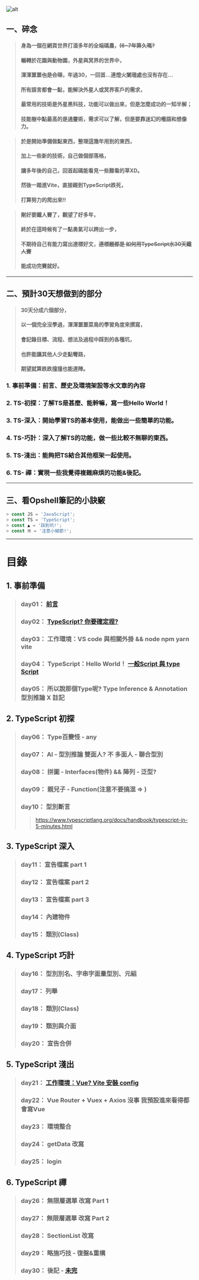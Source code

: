 ![alt](https://)

## 一、碎念
> #### 身為一個在網頁世界打滾多年的全端碼農，~~(6~7年算久嗎?~~
> #### 輾轉於花園與動物園，外星與冥界的世界中，
> #### 渾渾噩噩~~也是合理~~，年過30，一回首...連燈火闌珊處也沒有存在...
> #### 所有語言都會一點，能解決外星人或冥界客戶的需求，
> #### 最常用的技術是外星黑科技，功能可以做出來，但是怎麼成功的一知半解；
> #### 技能樹中點最高的是通靈術，需求可以了解，但是要靠迷幻的囈語和想像力。

> #### 於是開始準備做點東西，整理這幾年用到的東西，
> #### 加上一些新的技術，自己做個部落格，
> #### 讓多年後的自己，回首起碼能看見一些難看的草XD。
> #### 然後一踏進Vite，直接踢到TypeScript跌死，
> #### 打算努力的爬出來!!

> #### 剛好要鐵人賽了，觀望了好多年，
> #### 終於在這時候有了一點勇氣可以跨出一步，
> #### 不期待自己有能力寫出達標好文，~~連標題都是 如何用TypeScript水30天鐵人賽~~
> #### 能成功完賽就好。
---
## 二、預計30天想做到的部分
> #### 30天分成六個部分，
> #### 以一個完全沒學過，渾渾噩噩菜鳥的學習角度來撰寫，
> #### 會記錄目標、流程、想法及過程中踩到的各種坑，
> #### 也許能讓其他人少走點彎路，
> #### 期望就算跌跌撞撞也能達陣。

### 1. 事前準備：前言、歷史及環境架設等水文章的內容
### 2. TS-初探：了解TS是甚麼、能幹嘛，寫一些Hello World！
### 3. TS-深入：開始學習TS的基本使用，能做出一些簡單的功能。
### 4. TS-巧計：深入了解TS的功能，做一些比較不無聊的東西。
### 5. TS-淺出：能夠把TS結合其他框架一起使用。
### 6. TS- 禪：實現一些我覺得複雜麻煩的功能&後記。
---
## 三、看Opshell筆記的小訣竅
   ```JavaScript
   > const JS = 'JavaScript';
   > const TS = 'TypeScript';
   > const ▲ = '踩到坑!';
   > const ※ = '注意小細節!';
   ```
---

# 目錄

## 1. 事前準備
> ### day01： [前言](https://tw.alphacamp.co/blog/most-in-demand-programming-language(參考))
> ### day02： [TypeScript? 你要確定捏?](https://jackthenomad.com/why-typescript-is-the-best-way-to-write-front-end-in-2019-feb855f9b164)
> ### day03： 工作環境：VS code 與相關外掛 && node npm yarn vite
> ### day04： TypeScript：Hello World！ [一般Script 與 type Script](https://www.runoob.com/typescript/ts-tutorial.html)
> ### day05： 所以說那個Type呢? Type Inference & Annotation 型別推論 X 註記

## 2. TypeScript 初探
> ### day06： Type百變怪 - any
> ### day07： AI - 型別推論 雙面人? 不 多面人 - 聯合型別
> ### day08： 拼圖 - Interfaces(物件) && 陣列 - 泛型?
> ### day09： 親兒子 - Function(注意不要搞混 => )
> ### day10： 型別斷言
> > https://www.typescriptlang.org/docs/handbook/typescript-in-5-minutes.html

## 3. TypeScript 深入
> ### day11： 宣告檔案 part 1
> ### day12： 宣告檔案 part 2
> ### day13： 宣告檔案 part 3
> ### day14： 內建物件
> ### day15： 類別(Class)

## 4. TypeScript 巧計
> ### day16： 型別別名、字串字面量型別、元組
> ### day17： 列舉
> ### day18： 類別(Class)
> ### day19： 類別與介面
> ### day20： 宣告合併

## 5. TypeScript 淺出
> ### day21： [工作環境：Vue? Vite 安裝 config](https://juejin.cn/post/7051565418460217375)
> ### day22： Vue Router + Vuex + Axios 沒事 我預設進來看得都會寫Vue
> ### day23： 環境整合
> ### day24： getData 改寫
> ### day25： login

## 6. TypeScript 禪
> ### day26： 無限層選單 改寫 Part 1
> ### day27： 無限層選單 改寫 Part 2
> ### day28： SectionList 改寫
> ### day29： 略施巧技 - 復盤&重構
> ### day30： 後記 - [未完](https://willh.gitbook.io/typescript-tutorial/advanced/further-reading)

